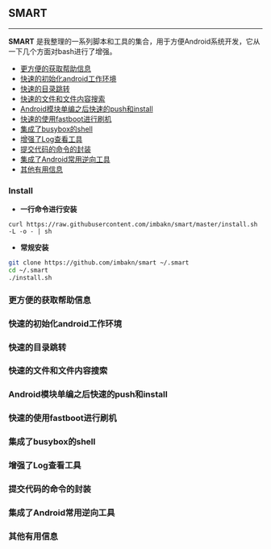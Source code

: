 ## SMART

-----

**SMART** 是我整理的一系列脚本和工具的集合，用于方便Android系统开发，它从一下几个方面对bash进行了增强。

- [更方便的获取帮助信息](#更方便的获取帮助信息)
- [快速的初始化android工作环境](#快速的初始化android工作环境)
- [快速的目录跳转](#快速的目录跳转)
- [快速的文件和文件内容搜索](#快速的文件和文件内容搜索)
- [Android模块单编之后快速的push和install](#android模块单编之后快速的push和install)
- [快速的使用fastboot进行刷机](#快速的使用fastboot进行刷机)
- [集成了busybox的shell](#集成了busybox的shell)
- [增强了Log查看工具](#增强了Log查看工具)
- [提交代码的命令的封装](#提交代码的命令的封装)
- [集成了Android常用逆向工具](#集成了Android常用逆向工具)
- [其他有用信息](#其他有用信息)


### Install

- **一行命令进行安装**

`curl https://raw.githubusercontent.com/imbakn/smart/master/install.sh -L -o - | sh`

- **常规安装**

```bash
git clone https://github.com/imbakn/smart ~/.smart
cd ~/.smart
./install.sh
```



### 更方便的获取帮助信息

### 快速的初始化android工作环境

### 快速的目录跳转

### 快速的文件和文件内容搜索

### Android模块单编之后快速的push和install

### 快速的使用fastboot进行刷机

### 集成了busybox的shell

### 增强了Log查看工具

### 提交代码的命令的封装

### 集成了Android常用逆向工具

### 其他有用信息

















